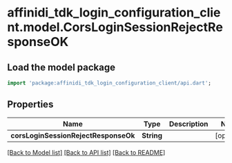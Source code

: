 # affinidi_tdk_login_configuration_client.model.CorsLoginSessionRejectResponseOK

## Load the model package

```dart
import 'package:affinidi_tdk_login_configuration_client/api.dart';
```

## Properties

| Name                                 | Type       | Description | Notes      |
| ------------------------------------ | ---------- | ----------- | ---------- |
| **corsLoginSessionRejectResponseOk** | **String** |             | [optional] |

[[Back to Model list]](../README.md#documentation-for-models) [[Back to API list]](../README.md#documentation-for-api-endpoints) [[Back to README]](../README.md)
